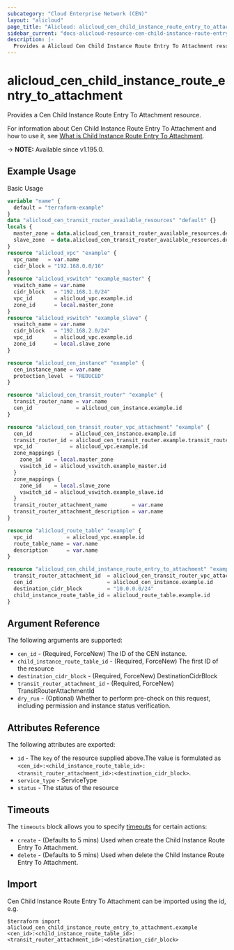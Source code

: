 ```yaml
---
subcategory: "Cloud Enterprise Network (CEN)"
layout: "alicloud"
page_title: "Alicloud: alicloud_cen_child_instance_route_entry_to_attachment"
sidebar_current: "docs-alicloud-resource-cen-child-instance-route-entry-to-attachment"
description: |-
  Provides a Alicloud Cen Child Instance Route Entry To Attachment resource.
---
```


# alicloud_cen_child_instance_route_entry_to_attachment

Provides a Cen Child Instance Route Entry To Attachment resource.

For information about Cen Child Instance Route Entry To Attachment and how to use it, see [What is Child Instance Route Entry To Attachment](https://www.alibabacloud.com/help/en/cen/developer-reference/api-cbn-2017-09-12-createcenchildinstancerouteentrytoattachment).

-> **NOTE:** Available since v1.195.0.

## Example Usage

Basic Usage

```terraform
variable "name" {
  default = "terraform-example"
}
data "alicloud_cen_transit_router_available_resources" "default" {}
locals {
  master_zone = data.alicloud_cen_transit_router_available_resources.default.resources[0].master_zones[0]
  slave_zone  = data.alicloud_cen_transit_router_available_resources.default.resources[0].slave_zones[1]
}
resource "alicloud_vpc" "example" {
  vpc_name   = var.name
  cidr_block = "192.168.0.0/16"
}
resource "alicloud_vswitch" "example_master" {
  vswitch_name = var.name
  cidr_block   = "192.168.1.0/24"
  vpc_id       = alicloud_vpc.example.id
  zone_id      = local.master_zone
}
resource "alicloud_vswitch" "example_slave" {
  vswitch_name = var.name
  cidr_block   = "192.168.2.0/24"
  vpc_id       = alicloud_vpc.example.id
  zone_id      = local.slave_zone
}

resource "alicloud_cen_instance" "example" {
  cen_instance_name = var.name
  protection_level  = "REDUCED"
}

resource "alicloud_cen_transit_router" "example" {
  transit_router_name = var.name
  cen_id              = alicloud_cen_instance.example.id
}

resource "alicloud_cen_transit_router_vpc_attachment" "example" {
  cen_id            = alicloud_cen_instance.example.id
  transit_router_id = alicloud_cen_transit_router.example.transit_router_id
  vpc_id            = alicloud_vpc.example.id
  zone_mappings {
    zone_id    = local.master_zone
    vswitch_id = alicloud_vswitch.example_master.id
  }
  zone_mappings {
    zone_id    = local.slave_zone
    vswitch_id = alicloud_vswitch.example_slave.id
  }
  transit_router_attachment_name        = var.name
  transit_router_attachment_description = var.name
}

resource "alicloud_route_table" "example" {
  vpc_id           = alicloud_vpc.example.id
  route_table_name = var.name
  description      = var.name
}

resource "alicloud_cen_child_instance_route_entry_to_attachment" "example" {
  transit_router_attachment_id  = alicloud_cen_transit_router_vpc_attachment.example.transit_router_attachment_id
  cen_id                        = alicloud_cen_instance.example.id
  destination_cidr_block        = "10.0.0.0/24"
  child_instance_route_table_id = alicloud_route_table.example.id
}
```

## Argument Reference

The following arguments are supported:
* `cen_id` - (Required, ForceNew) The ID of the CEN instance.
* `child_instance_route_table_id` - (Required, ForceNew) The first ID of the resource
* `destination_cidr_block` - (Required, ForceNew) DestinationCidrBlock
* `transit_router_attachment_id` - (Required, ForceNew) TransitRouterAttachmentId
* `dry_run` - (Optional) Whether to perform pre-check on this request, including permission and instance status verification.

## Attributes Reference

The following attributes are exported:
* `id` - The `key` of the resource supplied above.The value is formulated as `<cen_id>:<child_instance_route_table_id>:<transit_router_attachment_id>:<destination_cidr_block>`.
* `service_type` - ServiceType
* `status` - The status of the resource

## Timeouts

The `timeouts` block allows you to specify [timeouts](https://www.terraform.io/docs/configuration-0-11/resources.html#timeouts) for certain actions:
* `create` - (Defaults to 5 mins) Used when create the Child Instance Route Entry To Attachment.
* `delete` - (Defaults to 5 mins) Used when delete the Child Instance Route Entry To Attachment.

## Import

Cen Child Instance Route Entry To Attachment can be imported using the id, e.g.

```shell
$terraform import alicloud_cen_child_instance_route_entry_to_attachment.example <cen_id>:<child_instance_route_table_id>:<transit_router_attachment_id>:<destination_cidr_block>
```